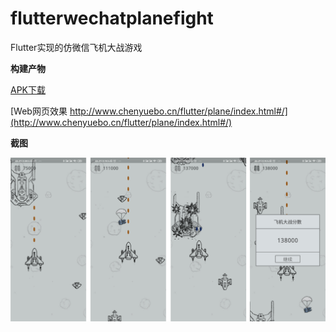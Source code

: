 # flutterwechatplanefight

Flutter实现的仿微信飞机大战游戏

**构建产物**

[APK下载](http://chenyuebo.cn/github/FlutterWechatPlaneFightGame/apk/app-release.apk)

[Web网页效果 http://www.chenyuebo.cn/flutter/plane/index.html#/](http://www.chenyuebo.cn/flutter/plane/index.html#/)

**截图**

![屏幕截图](https://raw.githubusercontent.com/chenyuebo/FlutterWechatPlaneFightGame/master/ScreenCapture/%E6%88%AA%E5%9B%BE.png)

